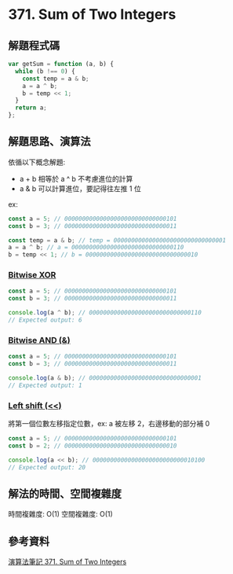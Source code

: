# 371. Sum of Two Integers

## 解題程式碼

```javascript
var getSum = function (a, b) {
  while (b !== 0) {
    const temp = a & b;
    a = a ^ b;
    b = temp << 1;
  }
  return a;
};
```

## 解題思路、演算法

依循以下概念解題:

* a + b 相等於 a ^ b 不考慮進位的計算
* a & b 可以計算進位，要記得往左推 1 位

ex:

```javascript
const a = 5; // 00000000000000000000000000000101
const b = 3; // 00000000000000000000000000000011

const temp = a & b; // temp = 00000000000000000000000000000001
a = a ^ b; // a = 00000000000000000000000000000110
b = temp << 1; // b = 00000000000000000000000000000010
```

### [Bitwise XOR](https://developer.mozilla.org/en-US/docs/Web/JavaScript/Reference/Operators/Bitwise_XOR)

```javascript
const a = 5; // 00000000000000000000000000000101
const b = 3; // 00000000000000000000000000000011

console.log(a ^ b); // 00000000000000000000000000000110
// Expected output: 6
```

### [Bitwise AND (&)](https://developer.mozilla.org/en-US/docs/Web/JavaScript/Reference/Operators/Bitwise_AND)

```javascript
const a = 5; // 00000000000000000000000000000101
const b = 3; // 00000000000000000000000000000011

console.log(a & b); // 00000000000000000000000000000001
// Expected output: 1
```

### [Left shift (<<)](https://developer.mozilla.org/en-US/docs/Web/JavaScript/Reference/Operators/Left_shift_assignment)

將第一個位數左移指定位數，ex: a 被左移 2，右邊移動的部分補 0

```javascript
const a = 5; // 00000000000000000000000000000101
const b = 2; // 00000000000000000000000000000010

console.log(a << b); // 00000000000000000000000000010100
// Expected output: 20
```

## 解法的時間、空間複雜度

時間複雜度: O(1)
空間複雜度: O(1)

## 參考資料

[演算法筆記 371. Sum of Two Integers](https://medium.com/@smalldragon89/%E6%BC%94%E7%AE%97%E6%B3%95%E7%AD%86%E8%A8%98-371-sum-of-two-integers-368a8977fd68)
